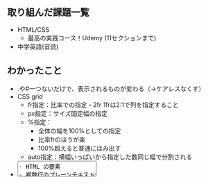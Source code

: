## 取り組んだ課題一覧
- HTML/CSS
  - 最高の実践コース！Udemy (11セクションまで)
- 中学英語(音読)
## わかったこと
- .や#一つないだけで、表示されるものが変わる（->ケアレスなくす）
- CSS grid
  - fr指定：比率での指定・2fr 1frは2:1で列を指定すること
  - px指定：サイズ固定幅の指定
  - %指定：
    - 全体の幅を100%としての指定
    - 比率frのほうが楽
    - 100%超えると普通にはみ出す
  - auto指定：横幅いっぱいから指定した数同じ幅で分割される
- <textarea>
  - HTML の要素
  - 複数行のプレーンテキスト編集コントロールを表し、レビューのコメントやお問い合わせフォーム等のように、ユーザーが大量の自由記述テキストを入力できるようにするときに便利
## 次やること
- HTML/CSS
  - 最高の実践コース！Udemy完了 (12~14セクション)
- 中学英語(音読)
## 感じたこと
- gitに続きどの程度まで理解してから次に進むか判断難しい。Udemyは全体の大まかな部分を理解すれば良いかと思うのでアウトプット課題などで自分の弱いところを潰していこうと思う。
- 強化合宿のおかげで294h -> 405hまで伸ばす事ができた
- 宣言して学習を進めることで、何としてでも達成するという強い意志が芽生えるので良い機会でした。感謝します。
- この合宿をはじまりと捉え、さらに精進します。
## 学習時間
- 13.5h
  - プログラミング：13h
  - 中学英語：0.5h

- Total：405h (学習Start → 2025/1/16)
  - 2025/1/16~2/15(31日)： 141.5h
  - 2025/2/16~3/15(28日)：105.0h
  - 2025/3/16~4/13(29日)：159.5h
